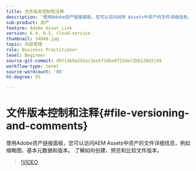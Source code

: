```yaml
---
title: 文件版本控制和注释
description: '使用Adobe资产链接面板，您可以访问AEM Assets中资产的文件详细信息，例如缩略图、基本元数据和版本。 了解如何创建、预览和比较文件版本。  '
sub-product: 资产
feature: Adobe Asset Link
version: 6.4, 6.5, cloud-service
thumbnail: 34048.jpg
topic: 内容管理
role: Business Practitioner
level: Beginner
source-git-commit: d9714b9a291ec3ee5f3dba9723de72bb120d2149
workflow-type: tm+mt
source-wordcount: '86'
ht-degree: 5%

---
```



# 文件版本控制和注释{#file-versioning-and-comments}

使用Adobe资产链接面板，您可以访问AEM Assets中资产的文件详细信息，例如缩略图、基本元数据和版本。 了解如何创建、预览和比较文件版本。

>[!VIDEO](https://video.tv.adobe.com/v/34048/?quality=12)
